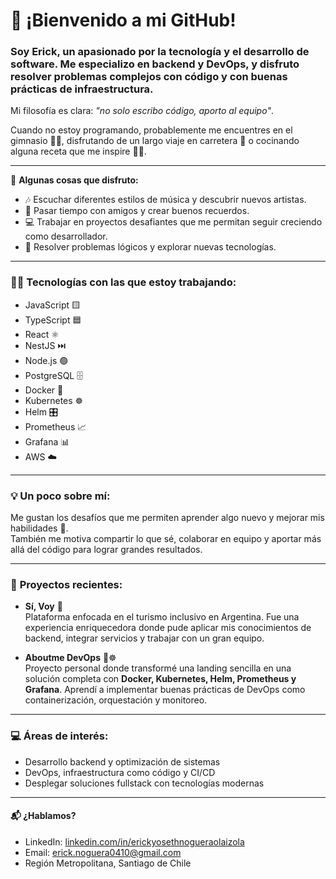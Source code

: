 # 👋 ¡Bienvenido a mi GitHub!  

### Soy Erick, un apasionado por la tecnología y el desarrollo de software. Me especializo en **backend y DevOps**, y disfruto resolver problemas complejos con código y con buenas prácticas de infraestructura.  
Mi filosofía es clara: *"no solo escribo código, aporto al equipo"*.  

Cuando no estoy programando, probablemente me encuentres en el gimnasio 🏋️‍♂️, disfrutando de un largo viaje en carretera 🚗 o cocinando alguna receta que me inspire 👨‍🍳.  

---

🎯 **Algunas cosas que disfruto:**  
- 🎶 Escuchar diferentes estilos de música y descubrir nuevos artistas.  
- 🤝 Pasar tiempo con amigos y crear buenos recuerdos.  
- 💻 Trabajar en proyectos desafiantes que me permitan seguir creciendo como desarrollador.  
- 🧠 Resolver problemas lógicos y explorar nuevas tecnologías.  

---

### 👨‍💻 **Tecnologías con las que estoy trabajando:**  
- JavaScript 🟨  
- TypeScript 🟦  
- React ⚛️  
- NestJS ⏭️  
- Node.js 🟢  
- PostgreSQL 🗄️  
- Docker 🐳  
- Kubernetes ☸️  
- Helm 🎛️  
- Prometheus 📈  
- Grafana 📊  
- AWS ☁️  

---

### 💡 **Un poco sobre mí:**  
Me gustan los desafíos que me permiten aprender algo nuevo y mejorar mis habilidades 💪.  
También me motiva compartir lo que sé, colaborar en equipo y aportar más allá del código para lograr grandes resultados.  

---

### 🚀 **Proyectos recientes:**  

- **Sí, Voy** 🧳  
  Plataforma enfocada en el turismo inclusivo en Argentina. Fue una experiencia enriquecedora donde pude aplicar mis conocimientos de backend, integrar servicios y trabajar con un gran equipo.  

- **Aboutme DevOps** 🐳☸️  
  Proyecto personal donde transformé una landing sencilla en una solución completa con **Docker, Kubernetes, Helm, Prometheus y Grafana**. Aprendí a implementar buenas prácticas de DevOps como containerización, orquestación y monitoreo.  

---

### 💻 **Áreas de interés:**  
- Desarrollo backend y optimización de sistemas  
- DevOps, infraestructura como código y CI/CD  
- Desplegar soluciones fullstack con tecnologías modernas  

---

#### 📬 ¿Hablamos?  
- LinkedIn: [linkedin.com/in/erickyosethnogueraolaizola](https://www.linkedin.com/in/erickyosethnogueraolaizola)  
- Email: erick.noguera0410@gmail.com  
- Región Metropolitana, Santiago de Chile 
